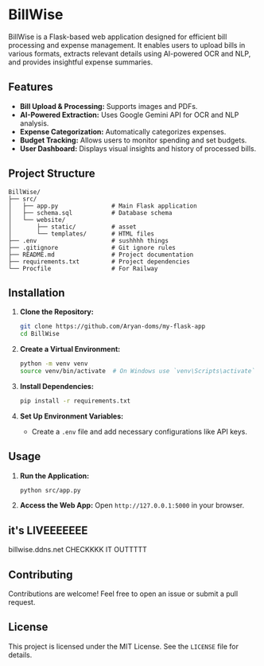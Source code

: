 # BillWise

BillWise is a Flask-based web application designed for efficient bill processing and expense management. It enables users to upload bills in various formats, extracts relevant details using AI-powered OCR and NLP, and provides insightful expense summaries.

## Features
- **Bill Upload & Processing:** Supports images and PDFs.
- **AI-Powered Extraction:** Uses Google Gemini API for OCR and NLP analysis.
- **Expense Categorization:** Automatically categorizes expenses.
- **Budget Tracking:** Allows users to monitor spending and set budgets.
- **User Dashboard:** Displays visual insights and history of processed bills.

## Project Structure

```
BillWise/ 
├── src/
│   ├── app.py               # Main Flask application
│   ├── schema.sql           # Database schema
│   └── website/
│       ├── static/          # asset
│       └── templates/       # HTML files
├── .env                     # sushhhh things 
├── .gitignore               # Git ignore rules
├── README.md                # Project documentation
├── requirements.txt         # Project dependencies
└── Procfile                 # For Railway
```

## Installation

1. **Clone the Repository:**
   ```sh
   git clone https://github.com/Aryan-doms/my-flask-app
   cd BillWise
   ```

2. **Create a Virtual Environment:**
   ```sh
   python -m venv venv
   source venv/bin/activate  # On Windows use `venv\Scripts\activate`
   ```

3. **Install Dependencies:**
   ```sh
   pip install -r requirements.txt
   ```

4. **Set Up Environment Variables:**
   - Create a `.env` file and add necessary configurations like API keys.

## Usage

1. **Run the Application:**
   ```sh
   python src/app.py
   ```

2. **Access the Web App:**
   Open `http://127.0.0.1:5000` in your browser.

## it's LIVEEEEEEE
   billwise.ddns.net CHECKKKK IT OUTTTTT   

## Contributing

Contributions are welcome! Feel free to open an issue or submit a pull request.

## License

This project is licensed under the MIT License. See the `LICENSE` file for details.


